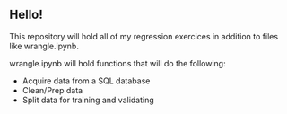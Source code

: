 ## Hello!

This repository will hold all of my regression exercices in addition to files like wrangle.ipynb.

wrangle.ipynb will hold functions that will do the following:

- Acquire data from a SQL database
- Clean/Prep data
- Split data for training and validating